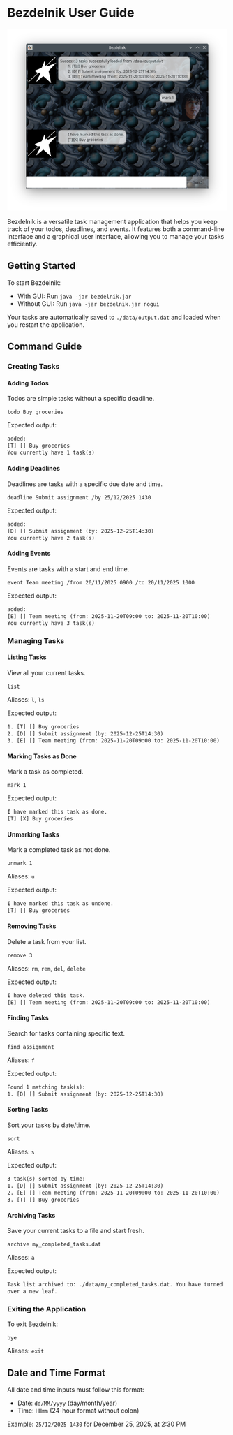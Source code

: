 # Bezdelnik User Guide

![Product screenshot](Ui.png)

Bezdelnik is a versatile task management application that helps you keep track of your todos, deadlines, and events. It features both a command-line interface and a graphical user interface, allowing you to manage your tasks efficiently.

## Getting Started

To start Bezdelnik:
- With GUI: Run `java -jar bezdelnik.jar`
- Without GUI: Run `java -jar bezdelnik.jar nogui`

Your tasks are automatically saved to `./data/output.dat` and loaded when you restart the application.

## Command Guide

### Creating Tasks

#### Adding Todos
Todos are simple tasks without a specific deadline.

```
todo Buy groceries
```

Expected output:
```
added:
[T] [] Buy groceries
You currently have 1 task(s)
```

#### Adding Deadlines
Deadlines are tasks with a specific due date and time.

```
deadline Submit assignment /by 25/12/2025 1430
```

Expected output:
```
added:
[D] [] Submit assignment (by: 2025-12-25T14:30)
You currently have 2 task(s)
```

#### Adding Events
Events are tasks with a start and end time.

```
event Team meeting /from 20/11/2025 0900 /to 20/11/2025 1000
```

Expected output:
```
added:
[E] [] Team meeting (from: 2025-11-20T09:00 to: 2025-11-20T10:00)
You currently have 3 task(s)
```

### Managing Tasks

#### Listing Tasks
View all your current tasks.

```
list
```
Aliases: `l`, `ls`

Expected output:
```
1. [T] [] Buy groceries
2. [D] [] Submit assignment (by: 2025-12-25T14:30)
3. [E] [] Team meeting (from: 2025-11-20T09:00 to: 2025-11-20T10:00)
```

#### Marking Tasks as Done
Mark a task as completed.

```
mark 1
```

Expected output:
```
I have marked this task as done.
[T] [X] Buy groceries
```

#### Unmarking Tasks
Mark a completed task as not done.

```
unmark 1
```
Aliases: `u`

Expected output:
```
I have marked this task as undone.
[T] [] Buy groceries
```

#### Removing Tasks
Delete a task from your list.

```
remove 3
```
Aliases: `rm`, `rem`, `del`, `delete`

Expected output:
```
I have deleted this task.
[E] [] Team meeting (from: 2025-11-20T09:00 to: 2025-11-20T10:00)
```

#### Finding Tasks
Search for tasks containing specific text.

```
find assignment
```
Aliases: `f`

Expected output:
```
Found 1 matching task(s):
1. [D] [] Submit assignment (by: 2025-12-25T14:30)
```

#### Sorting Tasks
Sort your tasks by date/time.

```
sort
```
Aliases: `s`

Expected output:
```
3 task(s) sorted by time:
1. [D] [] Submit assignment (by: 2025-12-25T14:30)
2. [E] [] Team meeting (from: 2025-11-20T09:00 to: 2025-11-20T10:00)
3. [T] [] Buy groceries
```

#### Archiving Tasks
Save your current tasks to a file and start fresh.

```
archive my_completed_tasks.dat
```
Aliases: `a`

Expected output:
```
Task list archived to: ./data/my_completed_tasks.dat. You have turned over a new leaf.
```

### Exiting the Application

To exit Bezdelnik:

```
bye
```
Aliases: `exit`

## Date and Time Format

All date and time inputs must follow this format:
- Date: `dd/MM/yyyy` (day/month/year)
- Time: `HHmm` (24-hour format without colon)

Example: `25/12/2025 1430` for December 25, 2025, at 2:30 PM
